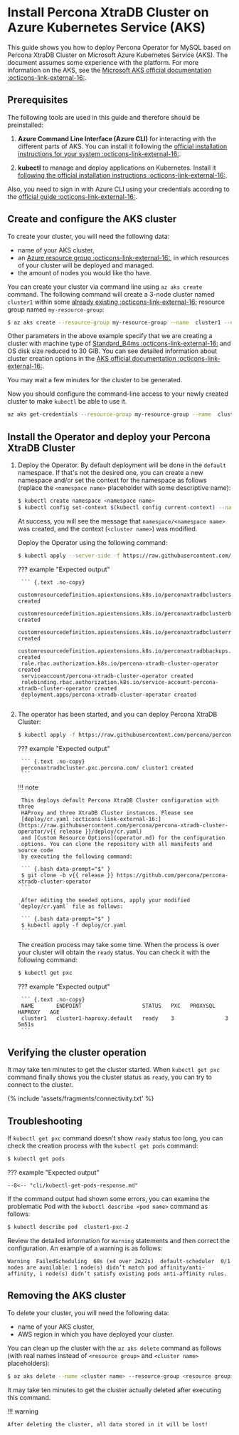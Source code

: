 # Install Percona XtraDB Cluster on Azure Kubernetes Service (AKS)

This guide shows you how to deploy Percona Operator for MySQL based on Percona
XtraDB Cluster on Microsoft Azure Kubernetes Service (AKS). The document assumes
some experience with the platform. For more information on the AKS, see the
[Microsoft AKS official documentation :octicons-link-external-16:](https://azure.microsoft.com/en-us/services/kubernetes-service/).

## Prerequisites

The following tools are used in this guide and therefore should be preinstalled:

1. **Azure Command Line Interface (Azure CLI)** for interacting with the different
    parts of AKS. You can install it following the [official installation instructions for your system :octicons-link-external-16:](https://docs.microsoft.com/en-us/cli/azure/install-azure-cli).

2. **kubectl**  to manage and deploy applications on Kubernetes. Install
    it [following the official installation instructions :octicons-link-external-16:](https://kubernetes.io/docs/tasks/tools/install-kubectl/).

Also, you need to sign in with Azure CLI using your credentials according to the
[official guide :octicons-link-external-16:](https://docs.microsoft.com/en-us/cli/azure/authenticate-azure-cli).

## Create and configure the AKS cluster

To create your cluster, you will need the following data:

* name of your AKS cluster,
* an [Azure resource group :octicons-link-external-16:](https://docs.microsoft.com/en-us/azure/azure-resource-manager/management/overview), in which resources of your cluster will be deployed and managed.
* the amount of nodes you would like tho have.

You can create your cluster via command line using `az aks create` command.
The following command will create a 3-node cluster named ` cluster1` within some [already existing :octicons-link-external-16:](https://docs.microsoft.com/en-us/azure/aks/learn/quick-kubernetes-deploy-cli#create-a-resource-group) resource group named `my-resource-group`:

``` {.bash data-prompt="$" }
$ az aks create --resource-group my-resource-group --name  cluster1 --enable-managed-identity --node-count 3 --node-vm-size Standard_B4ms --node-osdisk-size 30 --network-plugin kubenet  --generate-ssh-keys --outbound-type loadbalancer
```

Other parameters in the above example specify that we are creating a cluster
with machine type of [Standard_B4ms :octicons-link-external-16:](https://azureprice.net/vm/Standard_B4ms)
and OS disk size reduced to 30 GiB. You can see detailed information about
cluster creation options in the [AKS official documentation :octicons-link-external-16:](https://docs.microsoft.com/en-us/cli/azure/aks?view=azure-cli-latest).

You may wait a few minutes for the cluster to be generated.

Now you should configure the command-line access to your newly created cluster
to make `kubectl` be able to use it.

``` {.bash data-prompt="$" } 
az aks get-credentials --resource-group my-resource-group --name  cluster1
```

## Install the Operator and deploy your Percona XtraDB Cluster

1. Deploy the Operator. By default deployment will be done in the `default`
    namespace. If that's not the desired one, you can create a new namespace
    and/or set the context for the namespace as follows (replace the `<namespace name>` placeholder with some descriptive name):

    ``` {.bash data-prompt="$" }
    $ kubectl create namespace <namespace name>
    $ kubectl config set-context $(kubectl config current-context) --namespace=<namespace name>
    ```

    At success, you will see the message that `namespace/<namespace name>` was created, and the context (`<cluster name>`) was modified.

    Deploy the Operator using the following command:

    ``` {.bash data-prompt="$" }
    $ kubectl apply --server-side -f https://raw.githubusercontent.com/percona/percona-xtradb-cluster-operator/v{{ release }}/deploy/bundle.yaml
    ```

    ??? example "Expected output"

        ``` {.text .no-copy}
        customresourcedefinition.apiextensions.k8s.io/perconaxtradbclusters.pxc.percona.com created
        customresourcedefinition.apiextensions.k8s.io/perconaxtradbclusterbackups.pxc.percona.com created
        customresourcedefinition.apiextensions.k8s.io/perconaxtradbclusterrestores.pxc.percona.com created
        customresourcedefinition.apiextensions.k8s.io/perconaxtradbbackups.pxc.percona.com created
        role.rbac.authorization.k8s.io/percona-xtradb-cluster-operator created
        serviceaccount/percona-xtradb-cluster-operator created
        rolebinding.rbac.authorization.k8s.io/service-account-percona-xtradb-cluster-operator created
        deployment.apps/percona-xtradb-cluster-operator created
        ```

2. The operator has been started, and you can deploy Percona XtraDB Cluster:

    ``` {.bash data-prompt="$" }
    $ kubectl apply -f https://raw.githubusercontent.com/percona/percona-xtradb-cluster-operator/v{{ release }}/deploy/cr.yaml
    ```

    ??? example "Expected output"

        ``` {.text .no-copy}
        perconaxtradbcluster.pxc.percona.com/ cluster1 created
        ```

    !!! note

        This deploys default Percona XtraDB Cluster configuration with three
        HAProxy and three XtraDB Cluster instances. Please see
        [deploy/cr.yaml :octicons-link-external-16:](https://raw.githubusercontent.com/percona/percona-xtradb-cluster-operator/v{{ release }}/deploy/cr.yaml)
        and [Custom Resource Options](operator.md) for the configuration
        options. You can clone the repository with all manifests and source code
        by executing the following command:

        ``` {.bash data-prompt="$" }
        $ git clone -b v{{ release }} https://github.com/percona/percona-xtradb-cluster-operator
        ```

        After editing the needed options, apply your modified `deploy/cr.yaml` file as follows:

        ``` {.bash data-prompt="$" }
        $ kubectl apply -f deploy/cr.yaml
        ```

    The creation process may take some time. When the process is over your
    cluster will obtain the `ready` status. You can check it with the following
    command:

    ``` {.bash data-prompt="$" }
    $ kubectl get pxc
    ```

    ??? example "Expected output"

        ``` {.text .no-copy}
        NAME       ENDPOINT                   STATUS   PXC   PROXYSQL   HAPROXY   AGE
        cluster1   cluster1-haproxy.default   ready    3                3         5m51s
        ```

## Verifying the cluster operation

It may take ten minutes to get the cluster started. When `kubectl get pxc`
command finally shows you the cluster status as `ready`, you can try to connect
to the cluster.

{% include 'assets/fragments/connectivity.txt' %}

## Troubleshooting

If `kubectl get pxc` command doesn't show `ready` status too long, you can 
check the creation process with the `kubectl get pods` command:

``` {.bash data-prompt="$" }
$ kubectl get pods
```

??? example "Expected output"

    --8<-- "cli/kubectl-get-pods-response.md"

If the command output had shown some errors, you can examine the problematic
Pod with the `kubectl describe <pod name>` command as follows:

``` {.bash data-prompt="$" }
$ kubectl describe pod  cluster1-pxc-2
```

Review the detailed information for `Warning` statements and then correct the
configuration. An example of a warning is as follows:

`Warning  FailedScheduling  68s (x4 over 2m22s)  default-scheduler  0/1 nodes are available: 1 node(s) didn’t match pod affinity/anti-affinity, 1 node(s) didn’t satisfy existing pods anti-affinity rules.`

## Removing the AKS cluster

To delete your cluster, you will need the following data:

* name of your AKS cluster,
* AWS region in which you have deployed your cluster.

You can clean up the cluster with the `az aks delete` command as follows (with
real names instead of `<resource group>` and `<cluster name>` placeholders):

``` {.bash data-prompt="$" }
$ az aks delete --name <cluster name> --resource-group <resource group> --yes --no-wait
```

It may take ten minutes to get the cluster actually deleted after executing this command.

!!! warning

    After deleting the cluster, all data stored in it will be lost!

